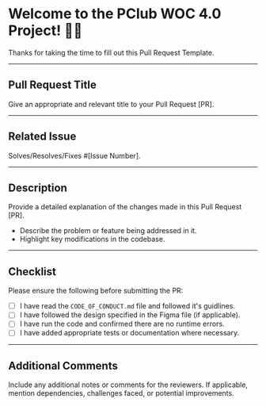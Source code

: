 # Welcome to the PClub WOC 4.0 Project! 👋🎉

Thanks for taking the time to fill out this Pull Request Template.

---

## Pull Request Title
Give an appropriate and relevant title to your Pull Request [PR].

---

## Related Issue
Solves/Resolves/Fixes #[Issue Number].

---

## Description
Provide a detailed explanation of the changes made in this Pull Request [PR].
- Describe the problem or feature being addressed in it.
- Highlight key modifications in the codebase.

---

## Checklist
Please ensure the following before submitting the PR:
- [ ] I have read the `CODE_OF_CONDUCT.md` file and followed it's guidlines.
- [ ] I have followed the design specified in the Figma file (if applicable).
- [ ] I have run the code and confirmed there are no runtime errors.
- [ ] I have added appropriate tests or documentation where necessary.

---

## Additional Comments
Include any additional notes or comments for the reviewers. If applicable, mention dependencies, challenges faced, or potential improvements.